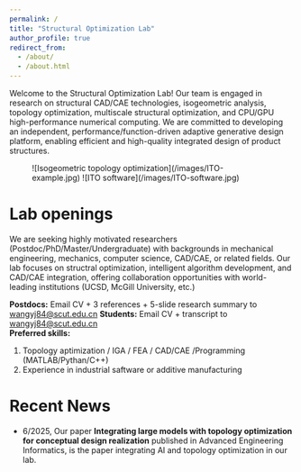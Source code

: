 ```yaml
---
permalink: /
title: "Structural Optimization Lab"
author_profile: true
redirect_from: 
  - /about/
  - /about.html
---
```


Welcome to the Structural Optimization Lab!
Our team is engaged in research on structural CAD/CAE technologies, isogeometric analysis, topology optimization, multiscale structural optimization, and CPU/GPU high-performance numerical computing. We are committed to developing an independent, performance/function-driven adaptive generative design platform, enabling efficient and high-quality integrated design of product structures.

<figure class="half">
![Isogeometric topology optimization](/images/ITO-example.jpg)
![ITO software](/images/ITO-software.jpg) 
</figure>

Lab openings
======
We are seeking highly motivated researchers (Postdoc/PhD/Master/Undergraduate) with backgrounds in mechanical engineering, mechanics, computer science, CAD/CAE, or related fields. Our lab focuses on structral optimization, intelligent algorithm development, and CAD/CAE integration, offering collaboration opportunities with world-leading institutions (UCSD, McGill University, etc.)

**Postdocs:** Email CV + 3 references + 5-slide research summary to wangyj84@scut.edu.cn
**Students:** Email CV + transcript to wangyj84@scut.edu.cn  
**Preferred skills:**
1. Topology aptimization / IGA / FEA / CAD/CAE /Programming (MATLAB/Pythan/C++)
2. Experience in industrial saftware or additive manufacturing

Recent News
======
* 6/2025, Our paper **Integrating large models with topology optimization for conceptual design realization** published in Advanced Engineering Informatics, is the paper integrating AI and topology optimization in our lab.

